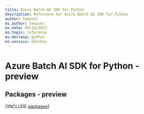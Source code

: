 ```yaml
---
title: Azure Batch AI SDK for Python
description: Reference for Azure Batch AI SDK for Python
author: lmazuel
ms.author: lmazuel
ms.data: 09/13/2023
ms.topic: reference
ms.devlang: python
ms.service: batchai
---
```

# Azure Batch AI SDK for Python - preview
## Packages - preview
[!INCLUDE [packages](batch-ai-index.md)]